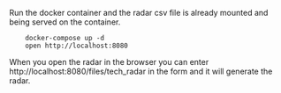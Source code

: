 Run the docker container and the radar csv file is already mounted and being served on the container. 

```
    docker-compose up -d
    open http://localhost:8080
```

When you open the radar in the browser you can enter http://localhost:8080/files/tech_radar in the form and it will generate the radar.